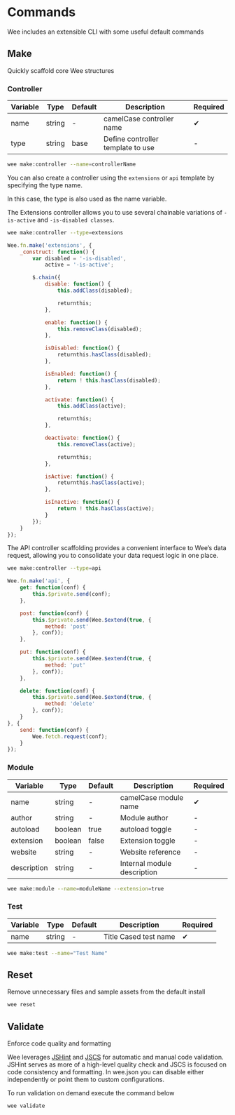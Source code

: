 # Commands

Wee includes an extensible CLI with some useful default commands

## Make

Quickly scaffold core Wee structures

### Controller

| Variable | Type   | Default | Description                       | Required |
|----------|--------|---------|-----------------------------------|----------|
| name     | string | -       | camelCase controller name         | ✔        |
| type     | string | base    | Define controller template to use | -        |

```bash
wee make:controller --name=controllerName
```

You can also create a controller using the `extensions` or `api` template by specifying the type name.

In this case, the type is also used as the name variable.

The Extensions controller allows you to use several chainable variations of `-is-active` and `-is-disabled classes`.

```bash
wee make:controller --type=extensions
```

```js
Wee.fn.make('extensions', {
    _construct: function() {
        var disabled = '-is-disabled',
            active = '-is-active';

        $.chain({
            disable: function() {
                this.addClass(disabled);

                returnthis;
            },

            enable: function() {
                this.removeClass(disabled);
            },

            isDisabled: function() {
                returnthis.hasClass(disabled);
            },

            isEnabled: function() {
                return ! this.hasClass(disabled);
            },

            activate: function() {
                this.addClass(active);

                returnthis;
            },

            deactivate: function() {
                this.removeClass(active);

                returnthis;
            },

            isActive: function() {
                returnthis.hasClass(active);
            },

            isInactive: function() {
                return ! this.hasClass(active);
            }
        });
    }
});
```

The API controller scaffolding provides a convenient interface to Wee’s data request, allowing you to consolidate your data request logic in one place.

```bash
wee make:controller --type=api
```

```js
Wee.fn.make('api', {
    get: function(conf) {
        this.$private.send(conf);
    },

    post: function(conf) {
        this.$private.send(Wee.$extend(true, {
            method: 'post'
        }, conf));
    },

    put: function(conf) {
        this.$private.send(Wee.$extend(true, {
            method: 'put'
        }, conf));
    },

    delete: function(conf) {
        this.$private.send(Wee.$extend(true, {
            method: 'delete'
        }, conf));
    }
}, {
    send: function(conf) {
        Wee.fetch.request(conf);
    }
});
```

### Module

| Variable    | Type    | Default | Description                 | Required |
|-------------|---------|---------|-----------------------------|----------|
| name        | string  | -       | camelCase module name       | ✔        |
| author      | string  | -       | Module author               | -         |
| autoload    | boolean | true    | autoload toggle             |  -        |
| extension   | boolean | false   | Extension toggle            |   -       |
| website     | string  | -       | Website reference           |    -      |
| description | string  | -       | Internal module description | -        |

```bash
wee make:module --name=moduleName --extension=true
```

### Test

| Variable | Type   | Default | Description           | Required |
|----------|--------|---------|-----------------------|----------|
| name     | string | -       | Title Cased test name | ✔        |

```bash
wee make:test --name="Test Name"
```

## Reset

Remove unnecessary files and sample assets from the default install

```bash
wee reset
```

## Validate

Enforce code quality and formatting

Wee leverages [JSHint](jshint.com) and [JSCS](jscs.info) for automatic and manual code validation. JSHint serves as more of a high-level quality check and JSCS is focused on code consistency and formatting. In wee.json you can disable either independently or point them to custom configurations.

To run validation on demand execute the command below

```bash
wee validate
```
